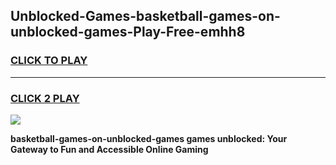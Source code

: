 
## Unblocked-Games-basketball-games-on-unblocked-games-Play-Free-emhh8
<h3>
<a href="https://premium76.site?title=basketball-games-on-unblocked-games&ref=22A">CLICK TO PLAY</a></h3>
<hr>

<h3>
<a href="https://premium76.site?title=basketball-games-on-unblocked-games&ref=22A">CLICK 2 PLAY</a>
  
</h3>

<a href="https://premium76.site?title=basketball-games-on-unblocked-games&ref=22A"><img src="https://clearcache.store/games.png"></a>


**basketball-games-on-unblocked-games games unblocked: Your Gateway to Fun and Accessible Online Gaming**
